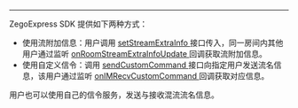 <Title>不同用户之间如何传递混流流名信息？</Title>



- - - 

ZegoExpress SDK 提供如下两种方式：

* 使用流附加信息：用户调用 [setStreamExtraInfo ](https://doc-zh.zego.im/zh/api?doc=Express_Video_SDK_API~Java~class~im-zego-zegoexpress-zego-express-engine&jumpType=route#set-stream-extra-info) 接口传入，同一房间内其他用户通过监听 [onRoomStreamExtraInfoUpdate ](https://doc-zh.zego.im/zh/api?doc=Express_Video_SDK_API~Java~class~im-zego-zegoexpress-callback-i-zego-event-handler#on-room-stream-extra-info-update) 回调获取流附加信息。
* 使用自定义信令：调用 [sendCustomCommand ](https://doc-zh.zego.im/zh/api?doc=Express_Video_SDK_API~Java~class~im-zego-zegoexpress-zego-express-engine#send-custom-command) 接口向指定用户发送流名信息，该用户通过监听 [onIMRecvCustomCommand ](https://doc-zh.zego.im/zh/api?doc=Express_Video_SDK_API~Java~class~im-zego-zegoexpress-callback-i-zego-event-handler#on-im-recv-custom-command) 回调获取对应信息。

<Warning title="注意">


用户也可以使用自己的信令服务，发送与接收混流流名信息。

</Warning>




